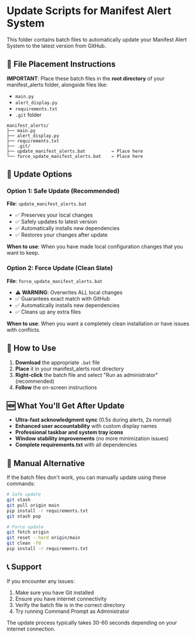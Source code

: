 # Update Scripts for Manifest Alert System

This folder contains batch files to automatically update your Manifest Alert System to the latest version from GitHub.

## 📁 File Placement Instructions

**IMPORTANT**: Place these batch files in the **root directory** of your manifest_alerts folder, alongside files like:
- `main.py`
- `alert_display.py` 
- `requirements.txt`
- `.git` folder

```
manifest_alerts/
├── main.py
├── alert_display.py
├── requirements.txt
├── .git/
├── update_manifest_alerts.bat          ← Place here
└── force_update_manifest_alerts.bat    ← Place here
```

## 🔄 Update Options

### Option 1: Safe Update (Recommended)
**File**: `update_manifest_alerts.bat`

- ✅ Preserves your local changes
- ✅ Safely updates to latest version
- ✅ Automatically installs new dependencies
- ✅ Restores your changes after update

**When to use**: When you have made local configuration changes that you want to keep.

### Option 2: Force Update (Clean Slate)
**File**: `force_update_manifest_alerts.bat`

- ⚠️ **WARNING**: Overwrites ALL local changes
- ✅ Guarantees exact match with GitHub
- ✅ Automatically installs new dependencies
- ✅ Cleans up any extra files

**When to use**: When you want a completely clean installation or have issues with conflicts.

## 🚀 How to Use

1. **Download** the appropriate `.bat` file
2. **Place** it in your manifest_alerts root directory
3. **Right-click** the batch file and select "Run as administrator" (recommended)
4. **Follow** the on-screen instructions

## 🆕 What You'll Get After Update

- **Ultra-fast acknowledgment sync** (0.5s during alerts, 2s normal)
- **Enhanced user accountability** with custom display names
- **Professional taskbar and system tray icons**
- **Window stability improvements** (no more minimization issues)
- **Complete requirements.txt** with all dependencies

## 🔧 Manual Alternative

If the batch files don't work, you can manually update using these commands:

```bash
# Safe update
git stash
git pull origin main
pip install -r requirements.txt
git stash pop

# Force update
git fetch origin
git reset --hard origin/main
git clean -fd
pip install -r requirements.txt
```

## 📞 Support

If you encounter any issues:
1. Make sure you have Git installed
2. Ensure you have internet connectivity
3. Verify the batch file is in the correct directory
4. Try running Command Prompt as Administrator

The update process typically takes 30-60 seconds depending on your internet connection.
